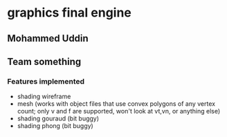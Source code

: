 # graphics final engine
## Mohammed Uddin
## Team something

### Features implemented
- shading wireframe
- mesh (works with object files that use convex polygons of any vertex count; only v and f are supported, won't look at vt,vn, or anything else)
- shading gouraud (bit buggy)
- shading phong (bit buggy)
